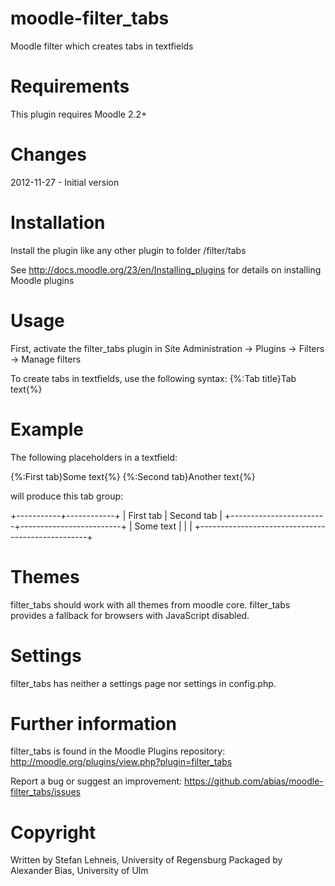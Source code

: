 moodle-filter_tabs
===================
Moodle filter which creates tabs in textfields


Requirements
============
This plugin requires Moodle 2.2+


Changes
=======
2012-11-27 - Initial version


Installation
============
Install the plugin like any other plugin to folder
/filter/tabs

See http://docs.moodle.org/23/en/Installing_plugins for details on installing Moodle plugins


Usage
=====
First, activate the filter_tabs plugin in Site Administration -> Plugins -> Filters -> Manage filters

To create tabs in textfields, use the following syntax:
{%:Tab title}Tab text{%}


Example
=======
The following placeholders in a textfield:

{%:First tab}Some text{%}
{%:Second tab}Another text{%}

will produce this tab group:

+-----------+------------+
| First tab | Second tab |
+------------------------+-------------------------+
| Some text                                        |
|                                                  |
+--------------------------------------------------+


Themes
======
filter_tabs should work with all themes from moodle core.
filter_tabs provides a fallback for browsers with JavaScript disabled.


Settings
========
filter_tabs has neither a settings page nor settings in config.php.


Further information
===================
filter_tabs is found in the Moodle Plugins repository: http://moodle.org/plugins/view.php?plugin=filter_tabs

Report a bug or suggest an improvement: https://github.com/abias/moodle-filter_tabs/issues


Copyright
=========
Written by Stefan Lehneis, University of Regensburg
Packaged by Alexander Bias, University of Ulm